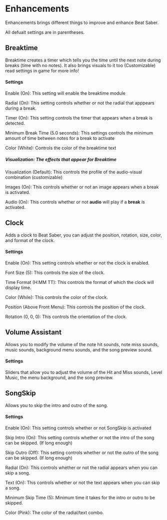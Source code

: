 # Enhancements
Enhancements brings different things to improve and enhance Beat Saber.

All defualt settings are in parentheses.
## Breaktime
Breaktime creates a timer which tells you the time until the next note during breaks (time with no notes). It also brings visuals to it too (Customizable) read settings in game for more info!

#### Settings
Enable (On): This setting will enable the breaktime module

Radial (On): This setting controls whether or not the radial that apppears during a break.

Timer (On): This setting controls the timer that appears when a break is detected.

Minimum Break Time (5.0 seconds): This settings controls the minimum amount of time between notes for a break to activate

Color (White): Controls the color of the breaktime text
##### Visualization: The effects that appear for Breaktime
Visualization (Default): This controls the profile of the audio-visual combination (customizable)

Images (On): This controls whether or not an image appears when a break is activated.

Audio (On): This controls whether or not **audio** will play if a **break** is activated.
## Clock
Adds a clock to Beat Saber, you can adjust the position, rotation, size, color, and format of the clock.
#### Settings
Enable (On): This setting controls whether or not the clock is enabled.

Font Size (5): This controls the size of the clock.

Time Format (H:MM TT): This controls the format of which the clock will display time.

Color (While): This controls the color of the clock.

Position (Above Front Menu): This controls the position of the clock.

Rotation (0, 0, 0): This controls the orientation of the clock.
## Volume Assistant
Allows you to modify the volume of the note hit sounds, note miss sounds, music sounds, background menu sounds, and the song preview sound.
#### Settings
Sliders that allow you to adjust the volume of the Hit and Miss sounds, Level Music, the menu background, and the song preview.
## SongSkip
Allows you to skip the intro and outro of the song.
#### Settings
Enable (On): This setting controls whether or not SongSkip is activated

Skip Intro (On): This setting controls whether or not the intro of the song can be skipped. (If long enough)

Skip Outro (Off): This setting controls whether or not the outro of the song can be skipped. (If long enough)

Radial (On): This controls whether or not the radial appears when you can skip a song.

Text (On): This controls whether or not the text appears when you can skip a song.

Minimum Skip Time (5): Minimum time it takes for the intro or outro to be skipped.

Color (Pink): The color of the radial/text combo.
